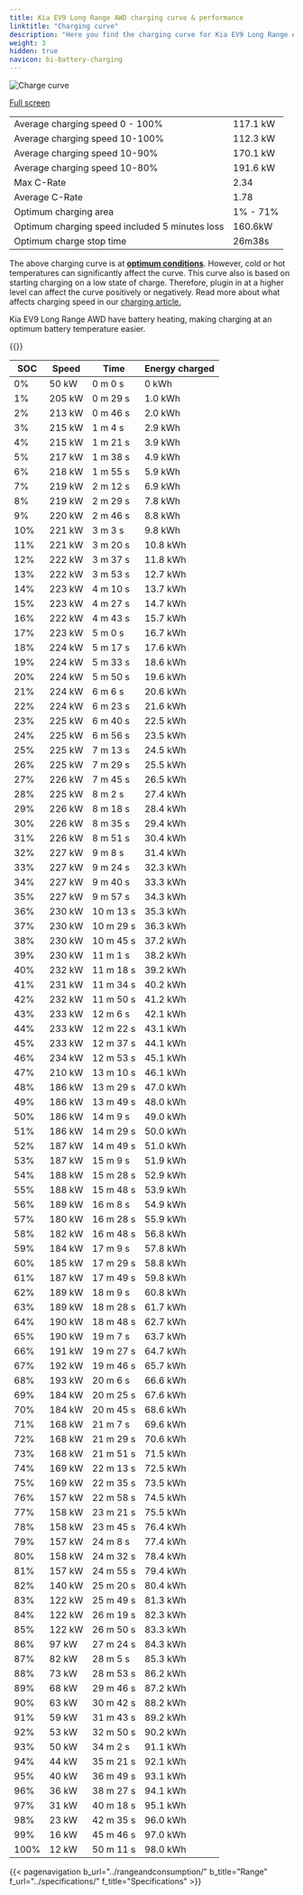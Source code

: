 ```yaml
---
title: Kia EV9 Long Range AWD charging curve & performance
linktitle: "Charging curve"
description: "Here you find the charging curve for Kia EV9 Long Range AWD."
weight: 3
hidden: true
navicon: bi-battery-charging
---
```

<!-- markdownlint-disable MD033 -->
<img src="/images/models/kia/ev9/ev9_long_range_awd/chargingcurve.svg" alt="Charge curve" class="img-fluid">

[Full screen](/images/models/kia/ev9/ev9_long_range_awd/chargingcurve.svg)


<table class="table table-striped border">
<tbody>
<tr>
<td>Average charging speed 0 - 100%</td><td>117.1 kW</td>
</tr>
<tr>
<td>Average charging speed 10-100%</td><td>112.3 kW</td>
</tr>
<tr>
<td>Average charging speed 10-90%</td><td>170.1 kW</td>
</tr>
<tr>
<td>Average charging speed 10-80%</td><td>191.6 kW</td>
</tr>
<tr>
<td>Max C-Rate</td><td>2.34</td>
</tr>
<tr>
<td>Average C-Rate</td><td>1.78</td>
</tr>
<tr>
<td>Optimum charging area</td><td>1% - 71%</td>
</tr>
<tr>
<td>Optimum charging speed included 5 minutes loss</td><td>160.6kW</td>
</tr>
<tr>
<td>Optimum charge stop time</td><td>26m38s</td>
</tr>
</tbody>
</table>


The above charging curve is at **[optimum conditions](../../../../../technology/battery/charging/#temperature)**. However, cold or hot temperatures can significantly affect the curve. This curve also is based on starting charging on a low state of charge. Therefore, plugin in at a higher level can affect the curve positively or negatively. Read more about what affects charging speed in our [charging article.](../../../../../technology/battery/charging/)


Kia EV9 Long Range AWD have battery heating, making charging at an optimum battery temperature easier.


{{<evkxdisplayaddarticle />}}
<table class="table table-striped border">
<thead>
<tr><th>SOC</th><th>Speed</th><th>Time</th><th>Energy charged</th></tr>
</thead>
<tbody>
<tr>
<td>0%</td><td>50 kW</td><td> 0 m 0 s </td><td>0 kWh </td>
</tr>
<tr>
<td>1%</td><td>205 kW</td><td> 0 m 29 s </td><td>1.0 kWh </td>
</tr>
<tr>
<td>2%</td><td>213 kW</td><td> 0 m 46 s </td><td>2.0 kWh </td>
</tr>
<tr>
<td>3%</td><td>215 kW</td><td> 1 m 4 s </td><td>2.9 kWh </td>
</tr>
<tr>
<td>4%</td><td>215 kW</td><td> 1 m 21 s </td><td>3.9 kWh </td>
</tr>
<tr>
<td>5%</td><td>217 kW</td><td> 1 m 38 s </td><td>4.9 kWh </td>
</tr>
<tr>
<td>6%</td><td>218 kW</td><td> 1 m 55 s </td><td>5.9 kWh </td>
</tr>
<tr>
<td>7%</td><td>219 kW</td><td> 2 m 12 s </td><td>6.9 kWh </td>
</tr>
<tr>
<td>8%</td><td>219 kW</td><td> 2 m 29 s </td><td>7.8 kWh </td>
</tr>
<tr>
<td>9%</td><td>220 kW</td><td> 2 m 46 s </td><td>8.8 kWh </td>
</tr>
<tr>
<td>10%</td><td>221 kW</td><td> 3 m 3 s </td><td>9.8 kWh </td>
</tr>
<tr>
<td>11%</td><td>221 kW</td><td> 3 m 20 s </td><td>10.8 kWh </td>
</tr>
<tr>
<td>12%</td><td>222 kW</td><td> 3 m 37 s </td><td>11.8 kWh </td>
</tr>
<tr>
<td>13%</td><td>222 kW</td><td> 3 m 53 s </td><td>12.7 kWh </td>
</tr>
<tr>
<td>14%</td><td>223 kW</td><td> 4 m 10 s </td><td>13.7 kWh </td>
</tr>
<tr>
<td>15%</td><td>223 kW</td><td> 4 m 27 s </td><td>14.7 kWh </td>
</tr>
<tr>
<td>16%</td><td>222 kW</td><td> 4 m 43 s </td><td>15.7 kWh </td>
</tr>
<tr>
<td>17%</td><td>223 kW</td><td> 5 m 0 s </td><td>16.7 kWh </td>
</tr>
<tr>
<td>18%</td><td>224 kW</td><td> 5 m 17 s </td><td>17.6 kWh </td>
</tr>
<tr>
<td>19%</td><td>224 kW</td><td> 5 m 33 s </td><td>18.6 kWh </td>
</tr>
<tr>
<td>20%</td><td>224 kW</td><td> 5 m 50 s </td><td>19.6 kWh </td>
</tr>
<tr>
<td>21%</td><td>224 kW</td><td> 6 m 6 s </td><td>20.6 kWh </td>
</tr>
<tr>
<td>22%</td><td>224 kW</td><td> 6 m 23 s </td><td>21.6 kWh </td>
</tr>
<tr>
<td>23%</td><td>225 kW</td><td> 6 m 40 s </td><td>22.5 kWh </td>
</tr>
<tr>
<td>24%</td><td>225 kW</td><td> 6 m 56 s </td><td>23.5 kWh </td>
</tr>
<tr>
<td>25%</td><td>225 kW</td><td> 7 m 13 s </td><td>24.5 kWh </td>
</tr>
<tr>
<td>26%</td><td>225 kW</td><td> 7 m 29 s </td><td>25.5 kWh </td>
</tr>
<tr>
<td>27%</td><td>226 kW</td><td> 7 m 45 s </td><td>26.5 kWh </td>
</tr>
<tr>
<td>28%</td><td>225 kW</td><td> 8 m 2 s </td><td>27.4 kWh </td>
</tr>
<tr>
<td>29%</td><td>226 kW</td><td> 8 m 18 s </td><td>28.4 kWh </td>
</tr>
<tr>
<td>30%</td><td>226 kW</td><td> 8 m 35 s </td><td>29.4 kWh </td>
</tr>
<tr>
<td>31%</td><td>226 kW</td><td> 8 m 51 s </td><td>30.4 kWh </td>
</tr>
<tr>
<td>32%</td><td>227 kW</td><td> 9 m 8 s </td><td>31.4 kWh </td>
</tr>
<tr>
<td>33%</td><td>227 kW</td><td> 9 m 24 s </td><td>32.3 kWh </td>
</tr>
<tr>
<td>34%</td><td>227 kW</td><td> 9 m 40 s </td><td>33.3 kWh </td>
</tr>
<tr>
<td>35%</td><td>227 kW</td><td> 9 m 57 s </td><td>34.3 kWh </td>
</tr>
<tr>
<td>36%</td><td>230 kW</td><td> 10 m 13 s </td><td>35.3 kWh </td>
</tr>
<tr>
<td>37%</td><td>230 kW</td><td> 10 m 29 s </td><td>36.3 kWh </td>
</tr>
<tr>
<td>38%</td><td>230 kW</td><td> 10 m 45 s </td><td>37.2 kWh </td>
</tr>
<tr>
<td>39%</td><td>230 kW</td><td> 11 m 1 s </td><td>38.2 kWh </td>
</tr>
<tr>
<td>40%</td><td>232 kW</td><td> 11 m 18 s </td><td>39.2 kWh </td>
</tr>
<tr>
<td>41%</td><td>231 kW</td><td> 11 m 34 s </td><td>40.2 kWh </td>
</tr>
<tr>
<td>42%</td><td>232 kW</td><td> 11 m 50 s </td><td>41.2 kWh </td>
</tr>
<tr>
<td>43%</td><td>233 kW</td><td> 12 m 6 s </td><td>42.1 kWh </td>
</tr>
<tr>
<td>44%</td><td>233 kW</td><td> 12 m 22 s </td><td>43.1 kWh </td>
</tr>
<tr>
<td>45%</td><td>233 kW</td><td> 12 m 37 s </td><td>44.1 kWh </td>
</tr>
<tr>
<td>46%</td><td>234 kW</td><td> 12 m 53 s </td><td>45.1 kWh </td>
</tr>
<tr>
<td>47%</td><td>210 kW</td><td> 13 m 10 s </td><td>46.1 kWh </td>
</tr>
<tr>
<td>48%</td><td>186 kW</td><td> 13 m 29 s </td><td>47.0 kWh </td>
</tr>
<tr>
<td>49%</td><td>186 kW</td><td> 13 m 49 s </td><td>48.0 kWh </td>
</tr>
<tr>
<td>50%</td><td>186 kW</td><td> 14 m 9 s </td><td>49.0 kWh </td>
</tr>
<tr>
<td>51%</td><td>186 kW</td><td> 14 m 29 s </td><td>50.0 kWh </td>
</tr>
<tr>
<td>52%</td><td>187 kW</td><td> 14 m 49 s </td><td>51.0 kWh </td>
</tr>
<tr>
<td>53%</td><td>187 kW</td><td> 15 m 9 s </td><td>51.9 kWh </td>
</tr>
<tr>
<td>54%</td><td>188 kW</td><td> 15 m 28 s </td><td>52.9 kWh </td>
</tr>
<tr>
<td>55%</td><td>188 kW</td><td> 15 m 48 s </td><td>53.9 kWh </td>
</tr>
<tr>
<td>56%</td><td>189 kW</td><td> 16 m 8 s </td><td>54.9 kWh </td>
</tr>
<tr>
<td>57%</td><td>180 kW</td><td> 16 m 28 s </td><td>55.9 kWh </td>
</tr>
<tr>
<td>58%</td><td>182 kW</td><td> 16 m 48 s </td><td>56.8 kWh </td>
</tr>
<tr>
<td>59%</td><td>184 kW</td><td> 17 m 9 s </td><td>57.8 kWh </td>
</tr>
<tr>
<td>60%</td><td>185 kW</td><td> 17 m 29 s </td><td>58.8 kWh </td>
</tr>
<tr>
<td>61%</td><td>187 kW</td><td> 17 m 49 s </td><td>59.8 kWh </td>
</tr>
<tr>
<td>62%</td><td>189 kW</td><td> 18 m 9 s </td><td>60.8 kWh </td>
</tr>
<tr>
<td>63%</td><td>189 kW</td><td> 18 m 28 s </td><td>61.7 kWh </td>
</tr>
<tr>
<td>64%</td><td>190 kW</td><td> 18 m 48 s </td><td>62.7 kWh </td>
</tr>
<tr>
<td>65%</td><td>190 kW</td><td> 19 m 7 s </td><td>63.7 kWh </td>
</tr>
<tr>
<td>66%</td><td>191 kW</td><td> 19 m 27 s </td><td>64.7 kWh </td>
</tr>
<tr>
<td>67%</td><td>192 kW</td><td> 19 m 46 s </td><td>65.7 kWh </td>
</tr>
<tr>
<td>68%</td><td>193 kW</td><td> 20 m 6 s </td><td>66.6 kWh </td>
</tr>
<tr>
<td>69%</td><td>184 kW</td><td> 20 m 25 s </td><td>67.6 kWh </td>
</tr>
<tr>
<td>70%</td><td>184 kW</td><td> 20 m 45 s </td><td>68.6 kWh </td>
</tr>
<tr>
<td>71%</td><td>168 kW</td><td> 21 m 7 s </td><td>69.6 kWh </td>
</tr>
<tr>
<td>72%</td><td>168 kW</td><td> 21 m 29 s </td><td>70.6 kWh </td>
</tr>
<tr>
<td>73%</td><td>168 kW</td><td> 21 m 51 s </td><td>71.5 kWh </td>
</tr>
<tr>
<td>74%</td><td>169 kW</td><td> 22 m 13 s </td><td>72.5 kWh </td>
</tr>
<tr>
<td>75%</td><td>169 kW</td><td> 22 m 35 s </td><td>73.5 kWh </td>
</tr>
<tr>
<td>76%</td><td>157 kW</td><td> 22 m 58 s </td><td>74.5 kWh </td>
</tr>
<tr>
<td>77%</td><td>158 kW</td><td> 23 m 21 s </td><td>75.5 kWh </td>
</tr>
<tr>
<td>78%</td><td>158 kW</td><td> 23 m 45 s </td><td>76.4 kWh </td>
</tr>
<tr>
<td>79%</td><td>157 kW</td><td> 24 m 8 s </td><td>77.4 kWh </td>
</tr>
<tr>
<td>80%</td><td>158 kW</td><td> 24 m 32 s </td><td>78.4 kWh </td>
</tr>
<tr>
<td>81%</td><td>157 kW</td><td> 24 m 55 s </td><td>79.4 kWh </td>
</tr>
<tr>
<td>82%</td><td>140 kW</td><td> 25 m 20 s </td><td>80.4 kWh </td>
</tr>
<tr>
<td>83%</td><td>122 kW</td><td> 25 m 49 s </td><td>81.3 kWh </td>
</tr>
<tr>
<td>84%</td><td>122 kW</td><td> 26 m 19 s </td><td>82.3 kWh </td>
</tr>
<tr>
<td>85%</td><td>122 kW</td><td> 26 m 50 s </td><td>83.3 kWh </td>
</tr>
<tr>
<td>86%</td><td>97 kW</td><td> 27 m 24 s </td><td>84.3 kWh </td>
</tr>
<tr>
<td>87%</td><td>82 kW</td><td> 28 m 5 s </td><td>85.3 kWh </td>
</tr>
<tr>
<td>88%</td><td>73 kW</td><td> 28 m 53 s </td><td>86.2 kWh </td>
</tr>
<tr>
<td>89%</td><td>68 kW</td><td> 29 m 46 s </td><td>87.2 kWh </td>
</tr>
<tr>
<td>90%</td><td>63 kW</td><td> 30 m 42 s </td><td>88.2 kWh </td>
</tr>
<tr>
<td>91%</td><td>59 kW</td><td> 31 m 43 s </td><td>89.2 kWh </td>
</tr>
<tr>
<td>92%</td><td>53 kW</td><td> 32 m 50 s </td><td>90.2 kWh </td>
</tr>
<tr>
<td>93%</td><td>50 kW</td><td> 34 m 2 s </td><td>91.1 kWh </td>
</tr>
<tr>
<td>94%</td><td>44 kW</td><td> 35 m 21 s </td><td>92.1 kWh </td>
</tr>
<tr>
<td>95%</td><td>40 kW</td><td> 36 m 49 s </td><td>93.1 kWh </td>
</tr>
<tr>
<td>96%</td><td>36 kW</td><td> 38 m 27 s </td><td>94.1 kWh </td>
</tr>
<tr>
<td>97%</td><td>31 kW</td><td> 40 m 18 s </td><td>95.1 kWh </td>
</tr>
<tr>
<td>98%</td><td>23 kW</td><td> 42 m 35 s </td><td>96.0 kWh </td>
</tr>
<tr>
<td>99%</td><td>16 kW</td><td> 45 m 46 s </td><td>97.0 kWh </td>
</tr>
<tr>
<td>100%</td><td>12 kW</td><td> 50 m 11 s </td><td>98.0 kWh </td>
</tr>
</tbody>
</table>


{{< pagenavigation b_url="../rangeandconsumption/" b_title="Range" f_url="../specifications/" f_title="Specifications" >}}
